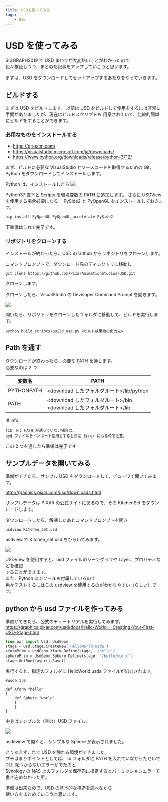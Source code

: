 ```yaml
---
title: USDを使ってみる
tags:
    - USD
---
```


# USD を使ってみる

SIGGRAPH2019 で USD まわりが大変熱いことがわかったので  
色々検証しつつ、まとめた記事をアップしていこうと思います。

まずは、USD をダウンロードしてセットアップするあたりをやっていきます。

## ビルドする

まずは USD をビルドします。
以前は USD をビルドして使用をするには非常に手間がありましたが、現在はビルドスクリプトも
用意されていて、比較的簡単にビルドをすることができます。

### 必用なものをインストールする

-   https://git-scm.com/
-   https://visualstudio.microsoft.com/ja/downloads/
-   https://www.python.org/downloads/release/python-3712/

まず、ビルドに必要な VisualStudio とソースコードを取得するための Git、Python をダウンロードしてインストールします。

Python は、インストールしたら
![](https://gyazo.com/b9e01b33a2198d006d082dbe6c43320e.png)

Python37 直下と Scripts を環境変数の PATH に追加します。
さらに USDView を使用する場合必要になる　 PySide2 と PyOpenGL をインストールしておきます。

```
pip install PyOpenGL PyOpenGL_accelerate PySide2
```

下準備はこれで完了です。

### リポジトリをクローンする

インストールが終わったら、USD の Github からリポジトリをクローンします。

コマンドプロンプトで、ダウンロード先のディレクトリに移動し

```
git clone https://github.com/PixarAnimationStudios/USD.git
```

クローンします。

クローンしたら、VisualStudio の Developer Command Prompt を開きます。

![](https://gyazo.com/ecddefa1fda425ead85330b083d05044.png)

開いたら、リポジトリをクローンしたフォルダに移動して、ビルドを実行します。

```
python build_scripts\build_usd.py <ビルド成果物の出力先>
```



## Path を通す

ダウンロードが終わったら、必要な PATH を通します。  
必要なのは 2 つ

| 変数名     | PATH                                                                     |
| ---------- | ------------------------------------------------------------------------ |
| PYTHONPATH | <download したフォルダルート>/lib/python                                 |
| PATH       | <download したフォルダルート>/bin <br> <download したフォルダルート>/lib |

!!! info

    lib 下に PATH が通っていない場合は、
    pyd ファイルをインポート使用とするときに Error になるので注意。

この 2 つを通したら準備は完了です

## サンプルデータを開いてみる

準備ができたら、サンプル USD をダウンロードして、ビューワで開いてみます。

http://graphics.pixar.com/usd/downloads.html

サンプルデータは PIXAR の公式サイトにあるので、その KitchenSet をダウンロードします。

ダウンロードしたら、解凍したあとコマンドプロンプトを開き

```batch
usdview Kitchen_set.usd
```

usdview で Kitchen_set.usd をひらいてみます。

![](https://gyazo.com/85f886a67bcafe10082f3e1e178848eb.png)

USDView を使用すると、usd ファイルのシーングラフや Layer、プロパティなどを確認  
することができます。  
また、Python コンソールも付属しているので  
色々テストするにはこの usdview を使用するのがわかりやすい（らしい）です。

## python から usd ファイルを作ってみる

準備ができたら、公式のチュートリアルを実行してみます。  
https://graphics.pixar.com/usd/docs/Hello-World---Creating-Your-First-USD-Stage.html

```python
from pxr import Usd, UsdGeom
stage = Usd.Stage.CreateNew('HelloWorld.usda')
xformPrim = UsdGeom.Xform.Define(stage, '/hello')
spherePrim = UsdGeom.Sphere.Define(stage, '/hello/world')
stage.GetRootLayer().Save()
```

実行すると、指定のフォルダに HelloWorld.usda ファイルが出力されます。

```usd
#usda 1.0

def Xform "hello"
{
    def Sphere "world"
    {
    }
}
```

中身はシンプルな（空の）USD ファイル。

![](https://gyazo.com/56dcb8770dbbd7053dd164a261f19fbe.png)

usdeview で開くと、シンプルな Sphere が表示されました。

とりあえずこれで USD を触れる環境ができました。  
プチはまりポイントとしては、lib フォルダに PATH を入れていなかったせいで  
DLL 見つからないエラーがでたのと  
Synology の NAS 上のフォルダを保存先に指定するとパーミッションエラーで  
書き込めなかった所。

準備は出来たので、USD の基本的な構造を調べながら  
使い方をまとめていこうと思います。
